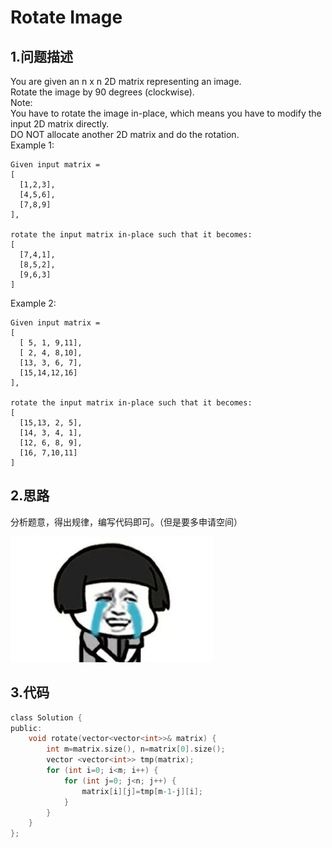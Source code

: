 Rotate Image
===

1.问题描述
---

You are given an n x n 2D matrix representing an image.<br>
Rotate the image by 90 degrees (clockwise).<br>
Note:<br>
You have to rotate the image in-place, which means you have to modify the input 2D matrix directly. <br>
DO NOT allocate another 2D matrix and do the rotation.<br>
Example 1:
```
Given input matrix = 
[
  [1,2,3],
  [4,5,6],
  [7,8,9]
],

rotate the input matrix in-place such that it becomes:
[
  [7,4,1],
  [8,5,2],
  [9,6,3]
]
```

Example 2:

```
Given input matrix =
[
  [ 5, 1, 9,11],
  [ 2, 4, 8,10],
  [13, 3, 6, 7],
  [15,14,12,16]
], 

rotate the input matrix in-place such that it becomes:
[
  [15,13, 2, 5],
  [14, 3, 4, 1],
  [12, 6, 8, 9],
  [16, 7,10,11]
]
```

2.思路
---

分析题意，得出规律，编写代码即可。（但是要多申请空间）

![image](https://github.com/bjh2018/Leetcode-daily/blob/master/timg.jpg)

3.代码
---

```c
class Solution {
public:
    void rotate(vector<vector<int>>& matrix) {
        int m=matrix.size(), n=matrix[0].size();
        vector <vector<int>> tmp(matrix);
        for (int i=0; i<m; i++) {
            for (int j=0; j<n; j++) {
                matrix[i][j]=tmp[m-1-j][i];
            }
        }
    }
};
```
